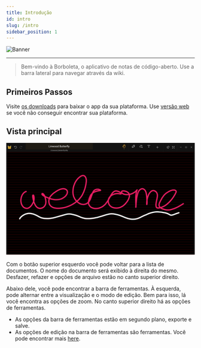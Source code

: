 ```yaml
---
title: Introdução
id: intro
slug: /intro
sidebar_position: 1
---
```


![Banner](/img/banner.png)

***

> Bem-vindo à Borboleta, o aplicativo de notas de código-aberto.
> Use a barra lateral para navegar através da wiki.

## Primeiros Passos

Visite [os downloads](/downloads) para baixar o app da sua plataforma.
Use [versão web](https://butterfly.linwood.dev) se você não conseguir encontrar sua plataforma.

## Vista principal

![Visão principal](main.png)

Com o botão superior esquerdo você pode voltar para a lista de documentos. O nome do documento será exibido à direita do mesmo. Desfazer, refazer e opções de arquivo estão no canto superior direito.

Abaixo dele, você pode encontrar a barra de ferramentas. À esquerda, pode alternar entre a visualização e o modo de edição. Bem para isso, lá você encontra as opções de zoom. No canto superior direito há as opções de ferramentas.

- As opções da barra de ferramentas estão em segundo plano, exporte e salve.
- As opções de edição na barra de ferramentas são ferramentas. Você pode encontrar mais [here](background).
